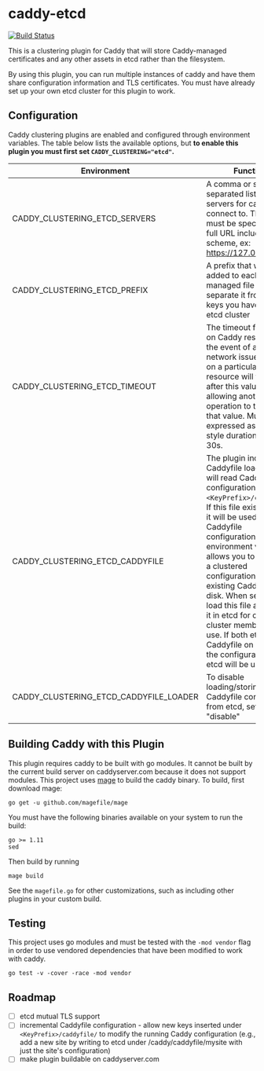 # caddy-etcd

[![Build Status](https://travis-ci.com/BTBurke/caddy-etcd.svg?branch=master)](https://travis-ci.com/BTBurke/caddy-etcd)

This is a clustering plugin for Caddy that will store Caddy-managed certificates and any other assets in etcd rather than the filesystem.

By using this plugin, you can run multiple instances of caddy and have them share configuration information and TLS certificates.  You must have
already set up your own etcd cluster for this plugin to work.  

## Configuration

Caddy clustering plugins are enabled and configured through environment variables.  The table below lists the available options, but **to enable this plugin
you must first set `CADDY_CLUSTERING="etcd"`.**


| Environment | Function | Default |
| --- | --- | ---|
| CADDY_CLUSTERING_ETCD_SERVERS | A comma or semicolon separated list of etcd servers for caddy to connect to. The servers must be specified as a full URL including scheme, ex: https://127.0.0.1:2379. | http://127.0.0.1:2379 |
| CADDY_CLUSTERING_ETCD_PREFIX | A prefix that will be added to each Caddy-managed file to separate it from other keys you have in your etcd cluster | /caddy |
| CADDY_CLUSTERING_ETCD_TIMEOUT | The timeout for locks on Caddy resources.  In the event of a failure or network issue, the lock on a particular resource will timeout after this value, allowing another operation to try to write that value.  Must be expressed as a Go-style duration, like 5m, 30s. | 5m |
| CADDY_CLUSTERING_ETCD_CADDYFILE | The plugin includes a Caddyfile loader that will read Caddyfile configuration from `<KeyPrefix>/caddyfile`.  If this file exists in etcd, it will be used as the Caddyfile configuration.  This environment variable allows you to bootstrap a clustered configuration from an existing Caddyfile on disk.  When set, it will load this file and store it in etcd for other cluster members to use.  If both etcd and a Caddyfile on disk exist, the configuration in etcd will be used. | |
| CADDY_CLUSTERING_ETCD_CADDYFILE_LOADER | To disable loading/storing Caddyfile configuration from etcd, set this to "disable" | enable |

## Building Caddy with this Plugin

This plugin requires caddy to be built with go modules.  It cannot be built by the current build server on caddyserver.com because it does not support modules.  This project uses [mage](https://github.com/magefile/mage) to build the caddy binary.  To build, first download mage:

```
go get -u github.com/magefile/mage
```

You must have the following binaries available on your system to run the build:

```
go >= 1.11
sed
```

Then build by running

```
mage build
```

See the `magefile.go` for other customizations, such as including other plugins in your custom build.

## Testing

This project uses go modules and must be tested with the `-mod vendor` flag in order to use vendored dependencies that have been modified to work with caddy.

```
go test -v -cover -race -mod vendor
```

## Roadmap

- [ ] etcd mutual TLS support
- [ ] incremental Caddyfile configuration - allow new keys inserted under `<KeyPrefix>/caddyfile/` to modify the running Caddy configuration (e.g., add a new site by writing to etcd under /caddy/caddyfile/mysite with just the site's configuration)
- [ ] make plugin buildable on caddyserver.com
